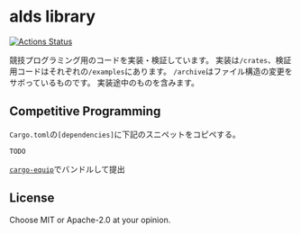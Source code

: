# alds library

[![Actions Status](https://github.com/qdot3/alds/workflows/verify/badge.svg)](https://github.com/qdot3/alds/actions)

競技プログラミング用のコードを実装・検証しています。
実装は`/crates`、検証用コードはそれぞれの`/examples`にあります。
`/archive`はファイル構造の変更をサボっているものです。
実装途中のものを含みます。

## Competitive Programming

`Cargo.toml`の`[dependencies]`に下記のスニペットをコピペする。

```text
TODO
```

[`cargo-equip`](https://github.com/qryxip/cargo-equip)でバンドルして提出

## License

Choose MIT or Apache-2.0 at your opinion.
